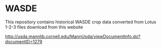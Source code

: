 # WASDE
This repository contains historical WASDE crop data converted from Lotus 1-2-3 files download from this website

http://usda.mannlib.cornell.edu/MannUsda/viewDocumentInfo.do?documentID=1279
